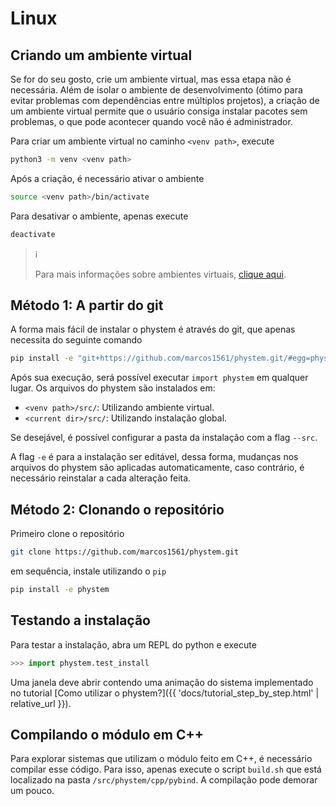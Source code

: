---
---

# Linux

## Criando um ambiente virtual
Se for do seu gosto, crie um ambiente virtual, mas essa etapa não é necessária. Além de isolar o ambiente de desenvolvimento (ótimo para evitar problemas com dependências entre múltiplos projetos), a criação de um ambiente virtual permite que o usuário consiga instalar pacotes sem problemas, o que pode acontecer quando você não é administrador.

Para criar um ambiente virtual no caminho `<venv path>`, execute

```bash
python3 -m venv <venv path>
```

Após a criação, é necessário ativar o ambiente

```bash
source <venv path>/bin/activate
```

Para desativar o ambiente, apenas execute

```bash
deactivate
```

> ℹ️
>
> Para mais informações sobre ambientes virtuais, [clique aqui](https://packaging.python.org/en/latest/tutorials/installing-packages/#creating-virtual-environments).

## Método 1: A partir do git
A forma mais fácil de instalar o phystem é através do git, que apenas necessita do seguinte comando

```bash
pip install -e "git+https://github.com/marcos1561/phystem.git/#egg=phystem"
```

Após sua execução, será possível executar `import phystem` em qualquer lugar. Os arquivos do phystem são instalados em:

- `<venv path>/src/`: Utilizando ambiente virtual.
- `<current dir>/src/`: Utilizando instalação global.

Se desejável, é possível configurar a pasta da instalação com a flag `--src`.

A flag `-e` é para a instalação ser editável, dessa forma, mudanças nos arquivos do phystem são aplicadas automaticamente, caso contrário, é necessário reinstalar a cada alteração feita.

## Método 2: Clonando o repositório
Primeiro clone o repositório

```bash
git clone https://github.com/marcos1561/phystem.git
```

em sequência, instale utilizando o `pip`

```bash
pip install -e phystem
```

## Testando a instalação
Para testar a instalação, abra um REPL do python e execute

```python
>>> import phystem.test_install
```

Uma janela deve abrir contendo uma animação do sistema implementado no tutorial [Como utilizar o phystem?]({{ 'docs/tutorial_step_by_step.html' | relative_url }}).

## Compilando o módulo em C++
Para explorar sistemas que utilizam o módulo feito em C++, é necessário compilar esse código.
Para isso, apenas execute o script `build.sh` que está localizado na pasta `/src/phystem/cpp/pybind`.
A compilação pode demorar um pouco. 